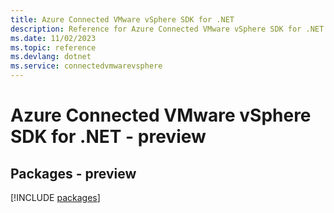 ```yaml
---
title: Azure Connected VMware vSphere SDK for .NET
description: Reference for Azure Connected VMware vSphere SDK for .NET
ms.date: 11/02/2023
ms.topic: reference
ms.devlang: dotnet
ms.service: connectedvmwarevsphere
---
```

# Azure Connected VMware vSphere SDK for .NET - preview
## Packages - preview
[!INCLUDE [packages](connected-vmware-vsphere-index.md)]